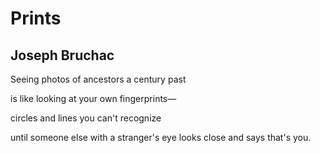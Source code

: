# Prints
## Joseph Bruchac
Seeing photos
of ancestors
a century past

is like looking
at your own
fingerprints—

circles
and lines
you can't
recognize

until someone else
with a stranger's eye
looks close and says
that's you.